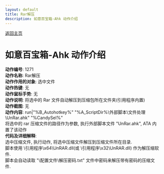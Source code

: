 ```yaml
---
layout: default
title: Rar解压
description: 如意百宝箱-Ahk 动作介绍
---
```

<link rel="stylesheet" href="../Actions/css/atom-one-light.min.css">
<script src="../Actions/js/highlight.min.js"></script>
<script>hljs.highlightAll();</script>

[返回主页](../index.md)

# [](#header-2) 如意百宝箱-Ahk 动作介绍

**动作编号**: 1271  
**动作名称**: Rar解压  
**动作作用的对象**: 选中文件  
**动作热键**: 无  
**动作鼠标手势**: 无  
**动作说明**: 将选中的 Rar 文件自动解压到压缩包所在文件夹(引用程序内置)  
**动作截图**:  无   
**动作内容**: run|"%B_Autohotkey%" "%A_ScriptDir%\外部脚本\文件处理\UnRar.ahk" "%CandySel%"  
将选中的 rar 压缩文件的路径作为参数, 执行外部脚本文件 "UnRar.ahk", ATA 内置了该动作  
**代码及详细解释**:    
选中压缩文件, 执行动作, 将选中压缩文件解压到压缩文件所在目录.  
脚本使用 \引用程序\x64\UnRAR.dll(或 \引用程序\x32\UnRAR.dll) 作为解压缩软件.  
脚本会自动读取 "\配置文件\解压密码.txt" 文件中密码来解压带有密码的压缩文件.  